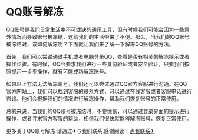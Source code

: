 # QQ账号解冻

QQ账号是我们日常生活中不可或缺的通讯工具，但有时候我们可能会因为一些意外情况而导致账号被冻结，这给我们的生活带来了不便。那么，当我们的QQ账号被冻结时，该如何解冻呢？下面就让我们来了解一下解冻QQ账号的方法。

首先，我们可以尝试通过手机或者电脑登录QQ，查看是否有相关的解冻提示或者操作步骤。有时候，QQ会要求我们进行一些身份验证或者安全验证，只要我们按照提示一步步操作，就有可能成功解冻账号。

如果以上方法无法解冻账号，我们还可以尝试通过QQ官方客服进行沟通。在QQ官方网站上，我们可以找到客服的联系方式，可以通过在线客服或者客服电话进行咨询。他们会根据我们的情况进行解冻操作，帮助我们恢复账号的正常使用。

总的来说，当我们的QQ账号被冻结时，不要慌张，可以通过登录界面的提示进行操作，或者寻求官方客服的帮助，相信我们很快就能够解冻账号，恢复正常使用。

更多关于QQ账号解冻 请通过✈与我们联系,感谢阅读！[点我联系✈](https://www.G208.com)